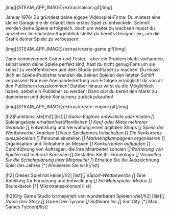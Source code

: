 [img]{STEAM_APP_IMAGE}/extras/saison.gif[/img]

Januar 1976: Du gründest deine eigene Videospiel-Firma.
Du mietest eine kleine Garage die dir erlaubt dein erstes Spiel zu entwickeln. Schnell werden deine Spiele erfolgreich, doch um weiter zu wachsen musst  du umziehen. Im nächsten Augenblick stellst du bereits Designer ein, um die Grafik deiner Spiele zu verbessern.

[img]{STEAM_APP_IMAGE}/extras/create-game.gif[/img]

Dann kommen noch Coder und Tester – aber ein Problem bleibt vorhanden, selbst wenn deine Spiele perfekt sind, hast du nicht genug Fans um sie selbst zu veröffentlichen und dein Studio profitabel zu machen. Du musst dich an Spiele-Publisher wenden die deinen Spielen den letzten Schliff verpassen!
Nur eine Aneinanderkettung von Erfolgen ermöglicht dir von all den Publishern loszukommen! Darüber hinaus wirst du die Möglichkeit haben, selbst ein Publisher zu werden! Dann bist du bereit den Markt zu dominieren und deine Konkurrenz zurückzukaufen!

[img]{STEAM_APP_IMAGE}/extras/create-engine.gif[/img]

[h2]Funktionsliste[/h2]
[list][*] Game-Engines entwickeln oder mieten
[*] Spielangebote erhalten/veröffentlichen
[*] Kauf oder Miete mehrerer Gebäude
[*] Entwicklung und Verwaltung eines digitalen Shops
[*] Spiele der Wettbewerber knacken
[*] Neue Spielgenres freischalten
[*] Die Konkurrenz ausspionieren
[*] Personal einstellen
[*] Marketingkampagnen organisieren
[*] Organisation und Teilnahme an Messen
[*] Konkurrenten aufkaufen
[*] Durchführung von Aufträgen, die Ihre Mitarbeiter schulen
[*] Portierung von Spielen auf mehrere Konsolen
[*] Gestalten Sie Ihr Firmenlogo
[*] Verwalten Sie die Schichtplanung Ihrer Mitarbeiter
[*] Erhalten Sie die Auszeichnung Spiel des Jahres
[*] Amüsieren Sie sich[/list]

[h2] Dieses Spiel hat keine[/h2]
[list][*] eSport-Wettbewerbe
[*] Eine Abteilung für Forschung und Entwicklung
[*] Ein Mehrspieler-Modus
[*] Beutekästen
[*] Mikrotransaktionen[/list]

[h2]City Game Studio ist inspiriert von wunderbaren Spielen wie[/h2]
[list][*] Game Dev Story
[*] Game Dev Tycoon
[*] Software Inc
[*] Sim City
[*] Mad Games Tycoon[/list]

